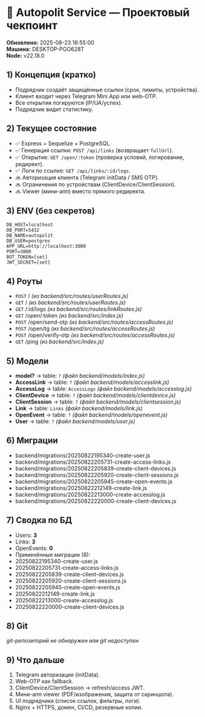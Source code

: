 # 🚀 Autopolit Service — Проектовый чекпоинт
**Обновлено:** 2025-08-23 16:55:00  
**Машина:** DESKTOP-PGO628T  
**Node:** v22.18.0

## 1) Концепция (кратко)
- Подрядчик создаёт защищённые ссылки (срок, лимиты, устройства).
- Клиент входит через Telegram Mini App или web-OTP.
- Все открытия логируются (IP/UA/успех).
- Подрядчик видит статистику.

## 2) Текущее состояние
- ✅ Express + Sequelize + PostgreSQL.
- ✅ Генерация ссылки: `POST /api/links` (возвращает `fullUrl`).
- ✅ Открытие: `GET /open/:token` (проверка условий, логирование, редирект).
- ✅ Логи по ссылке: `GET /api/links/:id/logs`.
- 🔜 Авторизация клиента (Telegram initData / SMS OTP).
- 🔜 Ограничения по устройствам (ClientDevice/ClientSession).
- 🔜 Viewer (мини-апп) вместо прямого редиректа.

## 3) ENV (без секретов)
```
DB_HOST=localhost
DB_PORT=5432
DB_NAME=autopolit
DB_USER=postgres
APP_URL=http://localhost:3000
PORT=3000
BOT_TOKEN=[set]
JWT_SECRET=[set]
```

## 4) Роуты
- `POST` /  _(из backend/src/routes/userRoutes.js)_
- `GET` /  _(из backend/src/routes/userRoutes.js)_
- `GET` /:id/logs  _(из backend/src/routes/linkRoutes.js)_
- `GET` /open/:token  _(из backend/src/index.js)_
- `POST` /open/send-otp  _(из backend/src/routes/accessRoutes.js)_
- `POST` /open/tg  _(из backend/src/routes/accessRoutes.js)_
- `POST` /open/verify-otp  _(из backend/src/routes/accessRoutes.js)_
- `GET` /ping  _(из backend/src/index.js)_

## 5) Модели
- **model?** → table: `?`  _(файл backend/models/index.js)_
- **AccessLink** → table: `?`  _(файл backend/models/accesslink.js)_
- **AccessLog** → table: `AccessLogs`  _(файл backend/models/accesslog.js)_
- **ClientDevice** → table: `?`  _(файл backend/models/clientdevice.js)_
- **ClientSession** → table: `?`  _(файл backend/models/clientsession.js)_
- **Link** → table: `Links`  _(файл backend/models/link.js)_
- **OpenEvent** → table: `?`  _(файл backend/models/openevent.js)_
- **User** → table: `?`  _(файл backend/models/user.js)_

## 6) Миграции
- backend/migrations/20250822195340-create-user.js
- backend/migrations/20250822205731-create-access-links.js
- backend/migrations/20250822205839-create-client-devices.js
- backend/migrations/20250822205920-create-client-sessions.js
- backend/migrations/20250822205945-create-open-events.js
- backend/migrations/20250822212149-create-link.js
- backend/migrations/20250822213000-create-accesslog.js
- backend/migrations/20250822220000-create-client-devices.js

## 7) Сводка по БД
- Users: **3**
- Links: **3**
- OpenEvents: **0**
- Применённые миграции (8):
- 20250822195340-create-user.js
- 20250822205731-create-access-links.js
- 20250822205839-create-client-devices.js
- 20250822205920-create-client-sessions.js
- 20250822205945-create-open-events.js
- 20250822212149-create-link.js
- 20250822213000-create-accesslog.js
- 20250822220000-create-client-devices.js

## 8) Git
_git-репозиторий не обнаружен или git недоступен_

## 9) Что дальше
1. Telegram авторизация (initData).
2. Web-OTP как fallback.
3. ClientDevice/ClientSession → refresh/access JWT.
4. Мини-апп viewer (PDF/изображения, защита от скриншота).
5. UI подрядчика (список ссылок, фильтры, логи).
6. Nginx + HTTPS, домен, CI/CD, резервные копии.
